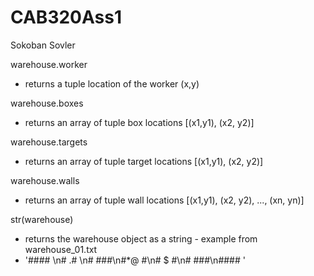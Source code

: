 # CAB320Ass1
Sokoban Sovler

warehouse.worker
- returns a tuple location of the worker (x,y)

warehouse.boxes
- returns an array of tuple box locations [(x1,y1), (x2, y2)]

warehouse.targets
- returns an array of tuple target locations [(x1,y1), (x2, y2)]

warehouse.walls
- returns an array of tuple wall locations [(x1,y1), (x2, y2), ..., (xn, yn)]

str(warehouse)
 - returns the warehouse object as a string - example from warehouse_01.txt
 - '####  \n# .#  \n#  ###\n#*@  #\n#  $ #\n#  ###\n####  '